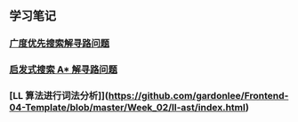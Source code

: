## 学习笔记

### [广度优先搜索解寻路问题](https://github.com/gardonlee/Frontend-04-Template/blob/master/Week_02/find-path/index.html)

### [启发式搜索 A* 解寻路问题](https://github.com/gardonlee/Frontend-04-Template/blob/master/Week_02/find-path/index2.html)

### [LL 算法进行词法分析]](https://github.com/gardonlee/Frontend-04-Template/blob/master/Week_02/ll-ast/index.html)
